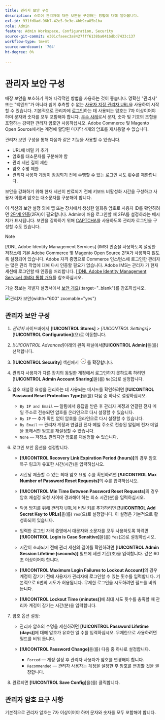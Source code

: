 ```yaml
---
title: 관리자 보안 구성
description: 스토어 관리자에 대한 보안을 구성하는 방법에 대해 알아봅니다.
exl-id: 931fd8ad-96b7-42e5-9c3e-4bb9ca85b1ba
role: Admin
feature: Admin Workspace, Configuration, Security
source-git-commit: e301cfaeec3a8427fff6138ba041bdbd7433c137
workflow-type: tm+mt
source-wordcount: '704'
ht-degree: 0%

---
```


# 관리자 보안 구성

매장 보안을 보호하기 위해 다각적인 방법을 사용하는 것이 좋습니다. 명확한 &quot;관리자&quot; 또는 &quot;백엔드&quot;가 아니라 쉽게 추측할 수 없는 [사용자 지정 관리자 URL](../stores-purchase/store-urls.md#use-a-custom-admin-url)을 사용하여 시작할 수 있습니다. 기본적으로 관리자에 [로그인](../getting-started/admin-signin.md)하는 데 사용되는 암호는 7자 이상이어야 하며 문자와 숫자를 모두 포함해야 합니다. [우수 사례](https://experienceleague.adobe.com/docs/commerce-operations/implementation-playbook/best-practices/launch/security-best-practices.html?lang=ko)로서 문자, 숫자 및 기호의 조합을 포함하는 강력한 관리자 암호만 사용하십시오. Adobe Commerce 및 Magento Open Source에서는 계정에 할당된 마지막 4개의 암호를 재사용할 수 없습니다.

관리자 보안 구성을 통해 다음과 같은 기능을 사용할 수 있습니다.

- URL에 비밀 키 추가
- 암호를 대소문자를 구분해야 함
- 관리 세션 길이 제한
- 암호 수명 제한
- 관리자 사용자 계정이 [잠김](permissions-users-all.md#locked-users)되기 전에 수행할 수 있는 로그인 시도 횟수를 제한합니다.

보안을 강화하기 위해 현재 세션이 만료되기 전에 키보드 비활성화 시간을 구성하고 사용자 이름과 암호는 대소문자를 구분해야 합니다.

이 섹션의 보안 설정 외에 앱 또는 장치에서 생성한 일회용 암호로 사용자 ID를 확인하려면 [2단계 인증](security-two-factor-authentication.md)(2FA)이 필요합니다. Admin에 처음 로그인할 때 2FA를 설정하라는 메시지가 표시됩니다. 보안을 강화하기 위해 [CAPTCHA](security-captcha.md)를 사용하도록 관리자 로그인을 구성할 수도 있습니다.

>[!NOTE]
>
>[!DNL Adobe Identity Management Services] (IMS) 인증을 사용하도록 설정한 저장소에 기본 Adobe Commerce 및 Magento Open Source 2FA가 사용하지 않도록 설정되어 있습니다. Adobe 자격 증명으로 Commerce 인스턴스에 로그인한 관리자는 많은 관리 작업에 대해 다시 인증할 필요가 없습니다. Adobe IMS는 관리자 가 현재 세션에 로그인할 때 인증을 처리합니다. [[!DNL Adobe Identity Management Service] (IMS) 통합 개요](../getting-started/adobe-ims-integration-overview.md)를 참조하십시오.

기술 정보는 개발자 설명서에서 [보안 개요](https://developer.adobe.com/commerce/php/architecture/basics/security/){:target=&quot;_blank&quot;}를 참조하십시오.

![관리자 보안](../configuration-reference/advanced/assets/admin-security.png){width="600" zoomable="yes"}

## 관리자 보안 구성

1. _관리자_ 사이드바에서 **[!UICONTROL Stores]** > _[!UICONTROL Settings]_>**[!UICONTROL Configuration]**(으)로 이동합니다.

1. _[!UICONTROL Advanced]_&#x200B;아래의 왼쪽 패널에서&#x200B;**[!UICONTROL Admin]**&#x200B;을(를) 선택합니다.

1. **[!UICONTROL Security]** 섹션에서 ![확장 선택기](../assets/icon-display-expand.png)를 확장합니다.

1. 관리자 사용자가 다른 장치의 동일한 계정에서 로그인하지 못하도록 하려면 **[!UICONTROL Admin Account Sharing]**&#x200B;을(를) `No`(으)로 설정합니다.

1. 암호 재설정 요청을 관리하는 데 사용되는 메서드를 확인하려면 **[!UICONTROL Password Reset Protection Type]**&#x200B;을(를) 다음 중 하나로 설정하십시오.

   - `By IP and Email` — 알림에서 응답을 받은 후 관리자 계정과 연결된 전자 메일 주소로 전송되면 암호를 온라인으로 다시 설정할 수 있습니다.
   - `By IP` — 추가 확인 없이 암호를 온라인으로 다시 설정할 수 있습니다.
   - `By Email` — 관리자 계정과 연결된 전자 메일 주소로 전송된 알림에 전자 메일을 통해서만 암호를 재설정할 수 있습니다.
   - `None` — 저장소 관리자만 암호를 재설정할 수 있습니다.

1. 로그인 보안 옵션을 설정합니다.

   - **[!UICONTROL Recovery Link Expiration Period (hours)]**&#x200B;의 경우 암호 복구 링크가 유효한 시간(시간)을 입력하십시오.

   - 시간당 제출할 수 있는 최대 암호 요청 수를 확인하려면 **[!UICONTROL Max Number of Password Reset Requests]**&#x200B;의 수를 입력하십시오.

   - **[!UICONTROL Min Time Between Password Reset Requests]**&#x200B;의 경우 암호 재설정 요청 사이에 경과해야 하는 최소 시간(분)을 입력하십시오.

   - 악용 방지를 위해 관리자 URL에 비밀 키를 추가하려면 **[!UICONTROL Add Secret Key to URLs]**&#x200B;을(를) `Yes`(으)로 설정합니다. 이 설정은 기본적으로 활성화되어 있습니다.

   - 입력한 로그인 자격 증명에서 대문자와 소문자를 모두 사용하도록 하려면 **[!UICONTROL Login is Case Sensitive]**&#x200B;을(를) `Yes`(으)로 설정하십시오.

   - 시간이 초과되기 전에 관리 세션의 길이를 확인하려면 **[!UICONTROL Admin Session Lifetime (seconds)]** 필드에 세션 기간(초)을 입력합니다. 값은 60초 이상이어야 합니다.

   - **[!UICONTROL Maximum Login Failures to Lockout Account]**&#x200B;의 경우 계정이 잠기기 전에 사용자가 관리자에 로그인할 수 있는 횟수를 입력합니다. 기본적으로 6번의 시도가 허용됩니다. 무제한 로그인을 시도하려면 필드를 비워 둡니다.

   - **[!UICONTROL Lockout Time (minutes)]**&#x200B;에 최대 시도 횟수를 충족할 때 관리자 계정이 잠기는 시간(분)을 입력합니다.

1. 암호 옵션 설정:

   - 관리자 암호의 수명을 제한하려면 **[!UICONTROL Password Lifetime (days)]**&#x200B;에 대해 암호가 유효한 일 수를 입력하십시오. 무제한으로 사용하려면 필드를 비워 둡니다.

   - **[!UICONTROL Password Change]**&#x200B;을(를) 다음 중 하나로 설정합니다.

      - `Forced` — 계정 설정 후 관리자 사용자가 암호를 변경해야 합니다.
      - `Recommended` — 관리자 사용자는 계정을 설정한 후 암호를 변경할 것을 권장합니다.

1. 완료되면 **[!UICONTROL Save Config]**&#x200B;을(를) 클릭합니다.

## 관리자 암호 요구 사항

기본적으로 관리자 암호는 7자 이상이어야 하며 문자와 숫자를 모두 포함해야 합니다.
